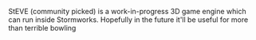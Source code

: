 StEVE (community picked) is a work-in-progress 3D game engine which can run inside Stormworks. Hopefully in the future it'll be useful for more than terrible bowling
